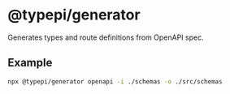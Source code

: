 # @typepi/generator

Generates types and route definitions from OpenAPI spec.

## Example

```zsh
npx @typepi/generator openapi -i ./schemas -o ./src/schemas
```
